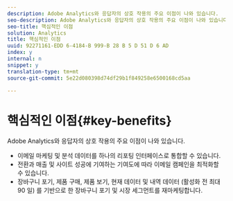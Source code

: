```yaml
---
description: Adobe Analytics와 응답자의 상호 작용의 주요 이점이 나와 있습니다.
seo-description: Adobe Analytics와 응답자의 상호 작용의 주요 이점이 나와 있습니다.
seo-title: 핵심적인 이점
solution: Analytics
title: 핵심적인 이점
uuid: 92271161-EDD 6-4184-B 999-B 28 B 5 D 51 D 6 AD
index: y
internal: n
snippet: y
translation-type: tm+mt
source-git-commit: 5e22d080398d74df29b1f849258e6500168cd5aa

---
```



# 핵심적인 이점{#key-benefits}

Adobe Analytics와 응답자의 상호 작용의 주요 이점이 나와 있습니다.

* 이메일 마케팅 및 분석 데이터를 하나의 리포팅 인터페이스로 통합할 수 있습니다.
* 전환과 매출 및 사이트 성공에 기여하는 기여도에 따라 이메일 캠페인을 최적화할 수 있습니다.
* 장바구니 포기, 제품 구매, 제품 보기, 현재 데이터 및 내역 데이터 (활성화 전 최대 90 일) 를 기반으로 한 장바구니 포기 및 시장 세그먼트를 재마케팅합니다.

